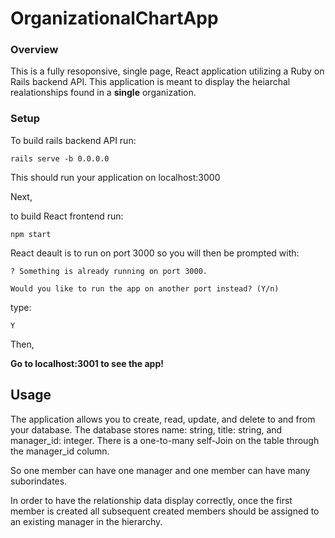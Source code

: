 # OrganizationalChartApp

### Overview

This is a fully resoponsive, single page, React application utilizing a Ruby on Rails backend API. This application is meant to display the heiarchal realationships found in a **single** organization.

### Setup

To build rails backend API run: 

```
rails serve -b 0.0.0.0
```
This should run your application on localhost:3000

Next,

to build React frontend run: 

```
npm start

```
React deault is to run on port 3000 so you will then 
be prompted with:

```
? Something is already running on port 3000.

Would you like to run the app on another port instead? (Y/n)
```

type:

```
Y
```

Then,

**Go to localhost:3001 to see the app!**

## Usage

The application allows you to create, read, update, and delete to and from your database. The database stores name: string, title: string, and manager_id: integer. There is a one-to-many self-Join on the table through the manager_id column. 

So one member can have one manager and one member can have many suborindates.

In order to have the relationship data display correctly, once the first member is created all subsequent created members should be assigned to an existing manager in the hierarchy.
